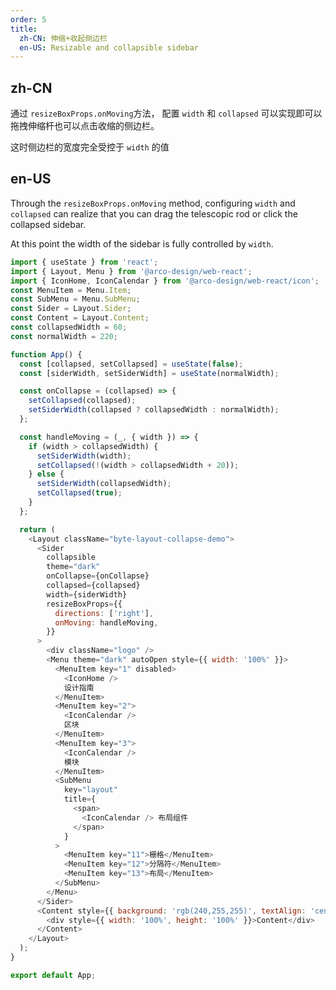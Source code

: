 ```yaml
---
order: 5
title:
  zh-CN: 伸缩+收起侧边栏
  en-US: Resizable and collapsible sidebar
---
```


## zh-CN

通过 `resizeBoxProps.onMoving`方法， 配置 `width` 和 `collapsed` 可以实现即可以拖拽伸缩杆也可以点击收缩的侧边栏。

这时侧边栏的宽度完全受控于 `width` 的值

## en-US

Through the `resizeBoxProps.onMoving` method, configuring `width` and `collapsed` can realize that you can drag the telescopic rod or click the collapsed sidebar.

At this point the width of the sidebar is fully controlled by `width`.

```js
import { useState } from 'react';
import { Layout, Menu } from '@arco-design/web-react';
import { IconHome, IconCalendar } from '@arco-design/web-react/icon';
const MenuItem = Menu.Item;
const SubMenu = Menu.SubMenu;
const Sider = Layout.Sider;
const Content = Layout.Content;
const collapsedWidth = 60;
const normalWidth = 220;

function App() {
  const [collapsed, setCollapsed] = useState(false);
  const [siderWidth, setSiderWidth] = useState(normalWidth);

  const onCollapse = (collapsed) => {
    setCollapsed(collapsed);
    setSiderWidth(collapsed ? collapsedWidth : normalWidth);
  };

  const handleMoving = (_, { width }) => {
    if (width > collapsedWidth) {
      setSiderWidth(width);
      setCollapsed(!(width > collapsedWidth + 20));
    } else {
      setSiderWidth(collapsedWidth);
      setCollapsed(true);
    }
  };

  return (
    <Layout className="byte-layout-collapse-demo">
      <Sider
        collapsible
        theme="dark"
        onCollapse={onCollapse}
        collapsed={collapsed}
        width={siderWidth}
        resizeBoxProps={{
          directions: ['right'],
          onMoving: handleMoving,
        }}
      >
        <div className="logo" />
        <Menu theme="dark" autoOpen style={{ width: '100%' }}>
          <MenuItem key="1" disabled>
            <IconHome />
            设计指南
          </MenuItem>
          <MenuItem key="2">
            <IconCalendar />
            区块
          </MenuItem>
          <MenuItem key="3">
            <IconCalendar />
            模块
          </MenuItem>
          <SubMenu
            key="layout"
            title={
              <span>
                <IconCalendar /> 布局组件
              </span>
            }
          >
            <MenuItem key="11">栅格</MenuItem>
            <MenuItem key="12">分隔符</MenuItem>
            <MenuItem key="13">布局</MenuItem>
          </SubMenu>
        </Menu>
      </Sider>
      <Content style={{ background: 'rgb(240,255,255)', textAlign: 'center', padding: '30px' }}>
        <div style={{ width: '100%', height: '100%' }}>Content</div>
      </Content>
    </Layout>
  );
}

export default App;
```
